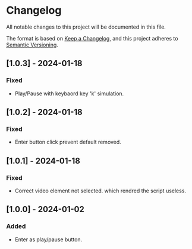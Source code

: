 # Changelog

All notable changes to this project will be documented in this file.

The format is based on [Keep a Changelog](https://keepachangelog.com/en/1.0.0/),
and this project adheres to [Semantic Versioning](https://semver.org/spec/v2.0.0.html).

## [1.0.3] - 2024-01-18

### Fixed

- Play/Pause with keybaord key 'k' simulation.

## [1.0.2] - 2024-01-18

### Fixed

- Enter button click prevent default removed.

## [1.0.1] - 2024-01-18

### Fixed

- Correct video element not selected. which rendred the script useless.

## [1.0.0] - 2024-01-02

### Added

- Enter as play/pause button.
